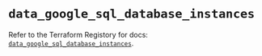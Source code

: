 # `data_google_sql_database_instances`

Refer to the Terraform Registory for docs: [`data_google_sql_database_instances`](https://registry.terraform.io/providers/hashicorp/google-beta/4.72.1/docs/data-sources/google_sql_database_instances).

